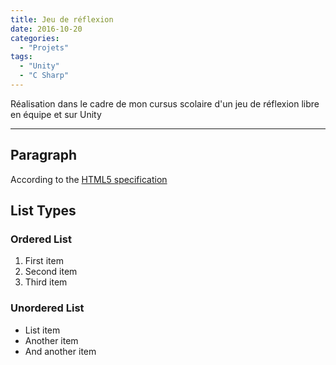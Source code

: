 ```yaml
---
title: Jeu de réflexion
date: 2016-10-20
categories:
  - "Projets"
tags:
  - "Unity"
  - "C Sharp"
---
```


Réalisation dans le cadre de mon cursus scolaire d'un jeu de réflexion libre en équipe et sur Unity
<!--more-->
***

## Paragraph

According to the [HTML5 specification](https://www.w3.org/TR/html5/dom.html#elements) 

## List Types

### Ordered List

1. First item
2. Second item
3. Third item

### Unordered List

* List item
* Another item
* And another item
